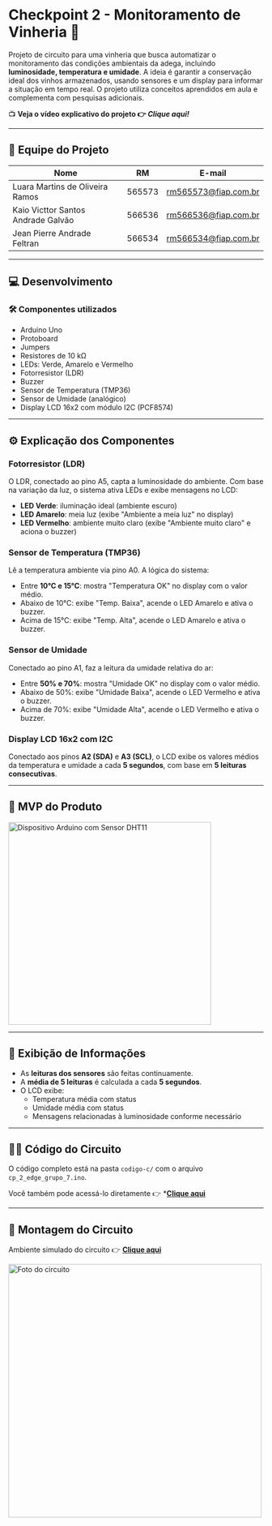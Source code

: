 # Checkpoint 2 - Monitoramento de Vinheria 🍷

Projeto de circuito para uma vinheria que busca automatizar o monitoramento das condições ambientais da adega, incluindo **luminosidade, temperatura e umidade**. A ideia é garantir a conservação ideal dos vinhos armazenados, usando sensores e um display para informar a situação em tempo real. O projeto utiliza conceitos aprendidos em aula e complementa com pesquisas adicionais.

📺 **Veja o vídeo explicativo do projeto 👉 _Clique aqui!_**

---

## 👥 Equipe do Projeto

| Nome   | RM       | E-mail                     |
|--------|----------|----------------------------|
| Luara Martins de Oliveira Ramos  | 565573   | rm565573@fiap.com.br       |
| Kaio Victtor Santos Andrade Galvão   | 566536   | rm566536@fiap.com.br       |
| Jean Pierre Andrade Feltran   | 566534   | rm566534@fiap.com.br       |

---

## 💻 Desenvolvimento

### 🛠️ Componentes utilizados
- Arduino Uno  
- Protoboard  
- Jumpers  
- Resistores de 10 kΩ  
- LEDs: Verde, Amarelo e Vermelho  
- Fotorresistor (LDR)  
- Buzzer  
- Sensor de Temperatura (TMP36)  
- Sensor de Umidade (analógico)  
- Display LCD 16x2 com módulo I2C (PCF8574)

---

## ⚙️ Explicação dos Componentes

### Fotorresistor (LDR)
O LDR, conectado ao pino A5, capta a luminosidade do ambiente. Com base na variação da luz, o sistema ativa LEDs e exibe mensagens no LCD:
- **LED Verde**: iluminação ideal (ambiente escuro)
- **LED Amarelo**: meia luz (exibe "Ambiente a meia luz" no display)
- **LED Vermelho**: ambiente muito claro (exibe "Ambiente muito claro" e aciona o buzzer)

### Sensor de Temperatura (TMP36)
Lê a temperatura ambiente via pino A0. A lógica do sistema:
- Entre **10°C e 15°C**: mostra "Temperatura OK" no display com o valor médio.
- Abaixo de 10°C: exibe "Temp. Baixa", acende o LED Amarelo e ativa o buzzer.
- Acima de 15°C: exibe "Temp. Alta", acende o LED Amarelo e ativa o buzzer.

### Sensor de Umidade
Conectado ao pino A1, faz a leitura da umidade relativa do ar:
- Entre **50% e 70%**: mostra "Umidade OK" no display com o valor médio.
- Abaixo de 50%: exibe "Umidade Baixa", acende o LED Vermelho e ativa o buzzer.
- Acima de 70%: exibe "Umidade Alta", acende o LED Vermelho e ativa o buzzer.

### Display LCD 16x2 com I2C
Conectado aos pinos **A2 (SDA)** e **A3 (SCL)**, o LCD exibe os valores médios da temperatura e umidade a cada **5 segundos**, com base em **5 leituras consecutivas**.

---

## 🚀 MVP do Produto

<img src="https://github.com/user-attachments/assets/e67419fa-3088-42b7-8628-9e8ae6f03414" alt="Dispositivo Arduino com Sensor DHT11" width="400" />


---

## 🔁 Exibição de Informações

- As **leituras dos sensores** são feitas continuamente.
- A **média de 5 leituras** é calculada a cada **5 segundos**.
- O LCD exibe:
  - Temperatura média com status
  - Umidade média com status
  - Mensagens relacionadas à luminosidade conforme necessário

---

## 👩‍💻 Código do Circuito

O código completo está na pasta `codigo-c/` com o arquivo `cp_2_edge_grupo_7.ino`.

Você também pode acessá-lo diretamente 👉 *[**Clique aqui**](https://github.com/luararamos/cp2-edgecomputing/blob/main/codigo-c/cp_2_edge_grupo_7.ino)


---

## 🧪 Montagem do Circuito

Ambiente simulado do circuito 👉 [**Clique aqui**](https://www.tinkercad.com/things/8FnMSzi0G7J-cp-2-edge-grupo-7/editel?returnTo=https%3A%2F%2Fwww.tinkercad.com%2Fdashboard&sharecode=HaBvEHHctf9PeKeA9z_7yYxlNdv7NT31blenweq09PE)

<img src="https://github.com/user-attachments/assets/3d08ddfe-437e-47f8-b3ff-68684d1bf81a" alt="Foto do circuito" width="500" />



